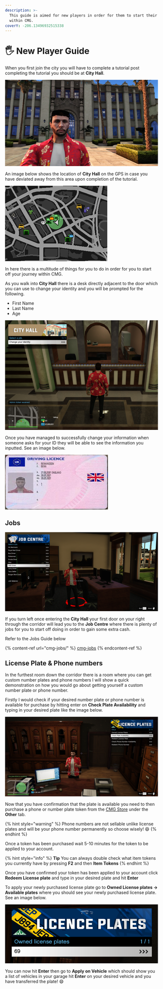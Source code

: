 ```yaml
---
description: >-
  This guide is aimed for new players in order for them to start their journey
  within CMG.
coverY: -206.13496932515338
---
```


# 🖐 New Player Guide

When you first join the city you will have to complete a tutorial post completing the tutorial you should be at **City Hall**.

![](<../.gitbook/assets/image (106).png>)

An image below shows the location of **City Hall** on the GPS in case you have deviated away from this area upon completion of the tutorial.

![City Hall Greenzone](<../.gitbook/assets/image (12).png>)

In here there is a multitude of things for you to do in order for you to start off your journey within CMG.

As you walk into **City Hall** there is a desk directly adjacent to the door which you can use to change your identity and you will be prompted for the following.

* First Name
* Last Name
* Age

![](<../.gitbook/assets/image (72).png>)

Once you have managed to successfully change your information when someone asks for your ID they will be able to see the information you inputted. See an image below.

![](<../.gitbook/assets/image (38).png>)

## Jobs

![](../.gitbook/assets/image.png)

If you turn left once entering the **City Hall** your first door on your right through the corridor will lead you to the **Job Centre** where there is plenty of jobs for you to start off doing in order to gain some extra cash.

Refer to the Jobs Guide below

{% content-ref url="cmg-jobs/" %}
[cmg-jobs](cmg-jobs/)
{% endcontent-ref %}

## License Plate & Phone numbers

In the furthest room down the corridor there is a room where you can get custom number plates and phone numbers I will show a quick demonstration on how you would go about getting yourself a custom number plate or phone number.

Firstly I would check if your desired number plate or phone number is available for purchase by hitting enter on **Check Plate Availability** and typing in your desired plate like the image below.

![](<../.gitbook/assets/image (63).png>)

Now that you have confirmation that the plate is available you need to then purchase a phone or number plate token from the [CMG Store](https://store.cmgstudios.net/) under the **Other** tab.

{% hint style="warning" %}
Phone numbers are not sellable unlike license plates and will be your phone number permanently so choose wisely! :smile:
{% endhint %}

Once a token has been purchased wait 5-10 minutes for the token to be applied to your account.

{% hint style="info" %}
**Tip**   You can always double check what item tokens you currently have by pressing **F2** and then **Item Tokens**
{% endhint %}

Once you have confirmed your token has been applied to your account click **Redeem License plate** and type in your desired plate and hit **Enter**

To apply your newly purchased license plate go to **Owned License plates -> Available plates** where you should see your newly purchased license plate. See an image below.

![](<../.gitbook/assets/image (73).png>)

You can now hit **Enter** then go to **Apply on Vehicle** which should show you a list of vehicles in your garage hit **Enter** on your desired vehicle and you have transferred the plate! :smile:
